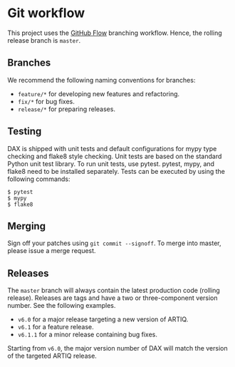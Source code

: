 # Git workflow

This project uses the [GitHub Flow](https://guides.github.com/introduction/flow/) branching workflow. Hence, the rolling
release branch is `master`.

## Branches

We recommend the following naming conventions for branches:

- `feature/*` for developing new features and refactoring.
- `fix/*` for bug fixes.
- `release/*` for preparing releases.

## Testing

DAX is shipped with unit tests and default configurations for mypy type checking and flake8 style checking. Unit tests
are based on the standard Python unit test library. To run unit tests, use pytest. pytest, mypy, and flake8 need to be
installed separately. Tests can be executed by using the following commands:

```shell
$ pytest
$ mypy
$ flake8
```

## Merging

Sign off your patches using `git commit --signoff`. To merge into master, please issue a merge request.

## Releases

The `master` branch will always contain the latest production code (rolling release). Releases are tags and have a two
or three-component version number. See the following examples.

- `v6.0` for a major release targeting a new version of ARTIQ.
- `v6.1` for a feature release.
- `v6.1.1` for a minor release containing bug fixes.

Starting from `v6.0`, the major version number of DAX will match the version of the targeted ARTIQ release.
